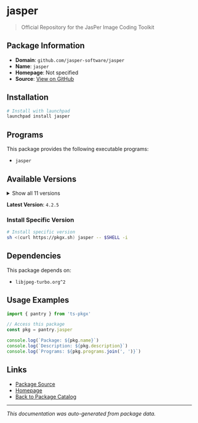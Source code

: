 # jasper

> Official Repository for the JasPer Image Coding Toolkit

## Package Information

- **Domain**: `github.com/jasper-software/jasper`
- **Name**: `jasper`
- **Homepage**: Not specified
- **Source**: [View on GitHub](https://github.com/pkgxdev/pantry/tree/main/projects/github.com/jasper-software/jasper/package.yml)

## Installation

```bash
# Install with launchpad
launchpad install jasper
```

## Programs

This package provides the following executable programs:

- `jasper`

## Available Versions

<details>
<summary>Show all 11 versions</summary>

- `4.2.5`, `4.2.4`, `4.2.3`, `4.2.2`, `4.2.1`
- `4.2.0`, `4.1.2`, `4.1.1`, `4.1.0`, `4.0.1`
- `4.0.0`

</details>

**Latest Version**: `4.2.5`

### Install Specific Version

```bash
# Install specific version
sh <(curl https://pkgx.sh) jasper -- $SHELL -i
```

## Dependencies

This package depends on:

- `libjpeg-turbo.org^2`

## Usage Examples

```typescript
import { pantry } from 'ts-pkgx'

// Access this package
const pkg = pantry.jasper

console.log(`Package: ${pkg.name}`)
console.log(`Description: ${pkg.description}`)
console.log(`Programs: ${pkg.programs.join(', ')}`)
```

## Links

- [Package Source](https://github.com/pkgxdev/pantry/tree/main/projects/github.com/jasper-software/jasper/package.yml)
- [Homepage](#)
- [Back to Package Catalog](../../../package-catalog.md)

---

*This documentation was auto-generated from package data.*
